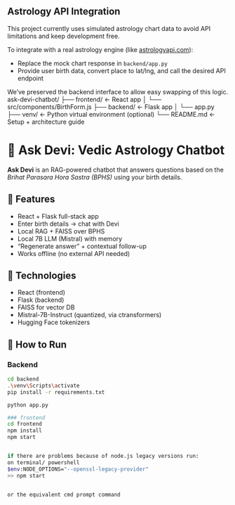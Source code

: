## Astrology API Integration

This project currently uses simulated astrology chart data to avoid API limitations and keep development free.

To integrate with a real astrology engine (like [astrologyapi.com](https://astrologyapi.com)):
- Replace the mock chart response in `backend/app.py`
- Provide user birth data, convert place to lat/lng, and call the desired API endpoint

We’ve preserved the backend interface to allow easy swapping of this logic.
ask-devi-chatbot/
├── frontend/           ← React app
│   └── src/components/BirthForm.js
├── backend/            ← Flask app
│   └── app.py
├── venv/               ← Python virtual environment (optional)
└── README.md           ← Setup + architecture guide




# 🪷 Ask Devi: Vedic Astrology Chatbot

**Ask Devi** is an RAG-powered chatbot that answers questions based on the *Brihat Parasara Hora Sastra (BPHS)* using your birth details.

## 📌 Features
- React + Flask full-stack app
- Enter birth details → chat with Devi
- Local RAG + FAISS over BPHS
- Local 7B LLM (Mistral) with memory
- “Regenerate answer” + contextual follow-up
- Works offline (no external API needed)

## 🧠 Technologies
- React (frontend)
- Flask (backend)
- FAISS for vector DB
- Mistral-7B-Instruct (quantized, via ctransformers)
- Hugging Face tokenizers

## 🧪 How to Run

### Backend

```bash
cd backend
.\venv\Scripts\activate
pip install -r requirements.txt

python app.py

### frontend
cd frontend
npm install
npm start


if there are problems because of node.js legacy versions run:
on terminal/ powershell
$env:NODE_OPTIONS="--openssl-legacy-provider"
>> npm start


or the equivalent cmd prompt command